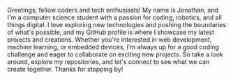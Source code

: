 Greetings, fellow coders and tech enthusiasts! My name is Jonathan, and I'm a computer science student with a passion for coding, robotics, and all things digital. I love exploring new technologies and pushing the boundaries of what's possible, and my GitHub profile is where I showcase my latest projects and creations. Whether you're interested in web development, machine learning, or embedded devices, I'm always up for a good coding challenge and eager to collaborate on exciting new projects. So take a look around, explore my repositories, and let's connect to see what we can create together. Thanks for stopping by!
